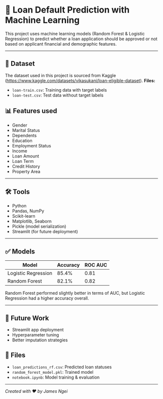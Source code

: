 # 🏦 Loan Default Prediction with Machine Learning

This project uses machine learning models (Random Forest & Logistic Regression) to predict whether a loan application should be approved or not based on applicant financial and demographic features.

---

## 📂 Dataset

The dataset used in this project is sourced from Kaggle (https://www.kaggle.com/datasets/vikasukani/loan-eligible-dataset).
**Files:**
- `loan-train.csv`: Training data with target labels
- `loan-test.csv`: Test data without target labels

## 📊 Features used 
- Gender
- Marital Status
- Dependents
- Education
- Employment Status
- Income
- Loan Amount
- Loan Term
- Credit History
- Property Area

---

## 🛠️ Tools
- Python
- Pandas, NumPy
- Scikit-learn
- Matplotlib, Seaborn
- Pickle (model serialization)
- Streamlit (for future deployment)

---

## ✅ Models
| Model               | Accuracy | ROC AUC |
|---------------------|----------|---------|
| Logistic Regression | 85.4%    | 0.81    |
| Random Forest       | 82.1%    | 0.82    |

Random Forest performed slightly better in terms of AUC, but Logistic Regression had a higher accuracy overall.

---

## 🚀 Future Work
- Streamlit app deployment
- Hyperparameter tuning
- Better imputation strategies

## 📁 Files
- `loan_predictions_rf.csv`: Predicted loan statuses
- `random_forest_model.pkl`: Trained model
- `notebook.ipynb`: Model training & evaluation

---

*Created with ❤️ by James Ngei*
